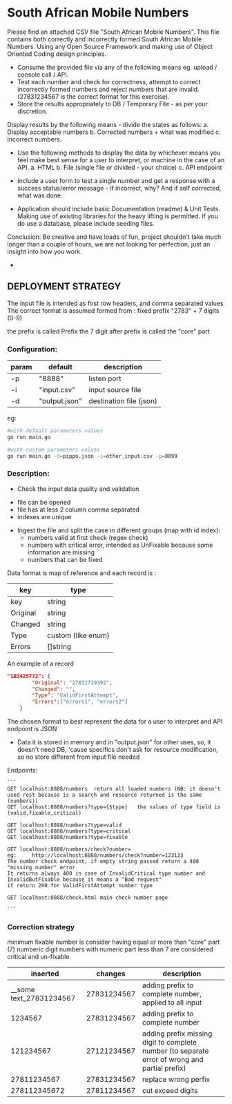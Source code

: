 # South African Mobile Numbers

Please find an attached CSV file "South African Mobile Numbers". This file contains both
correctly and incorrectly formed South African Mobile Numbers.
Using any Open Source Framework and making use of Object Oriented Coding design
principles.

* Consume the provided file via any of the following means eg. upload / console call / API.
* Test each number and check for correctness, attempt to correct incorrectly formed numbers
and reject numbers that are invalid. (27831234567 is the correct format for this exercise).
* Store the results appropriately to DB / Temporary File - as per your discretion.

Display results by the following means - divide the states as follows:
a. Display acceptable numbers
b. Corrected numbers + what was modified
c. Incorrect numbers.

* Use the following methods to display the data by whichever means you feel make best sense
for a user to interpret, or machine in the case of an API.
a. HTML
b. File (single file or divided - your choice)
c. API endpoint

* Include a user form to test a single number and get a response with a success status/error
message - if incorrect, why? And if self corrected, what was done.

* Application should include basic Documentation (readme) & Unit Tests. Making use of existing
libraries for the heavy lifting is permitted. If you do use a database, please include seeding files.

Conclusion:
Be creative and have loads of fun, project shouldn't take much longer than a couple of hours,
we are not looking for perfection, just an insight into how you work.

-

## DEPLOYMENT STRATEGY

The input file is intended as first row headers, and comma separated values
The correct format is assumed formed from : fixed prefix "2783" + 7 digits (0-9)

the prefix is called Prefix
the 7 digit after prefix is called the "core" part

### Configuration:

| param | default | description |
|---|---|---|
|-p | "8888" | listen port |
|-i | "input.csv" | input source file |
|-d | "output.json" | destination file (json) |

eg:

```sh
#with default parameters values
go run main.go

#with custom parameters values
go run main.go -d=pippo.json -i=other_input.csv -p=8899
```

### Description:

* Check the input data quality and validation
 - file can be opened
 - file has at less 2 column comma separated
 - indexes are unique

* Ingest the file and split the case in different groups (map with id index):
    * numbers valid at first check (regex check)
    * numbers with critical error, intended as UnFixable because some information are missing
    * numbers that can be fixed

Data format is map of reference and each record is :

| key | type |
|---|---|
| key | string | give index from file (it could be a unsigned big int if SQL db used) |
| Original | string | original imput number |
| Changed | string | the result of changes applied |
| Type | custom (like enum) | decription a string like field to control the 3 possible state (ValidFirstAttempt,InvalidCritical,InvalidButFixable)  |
| Errors | []string | string array with description about errors occurred |

An example of a record
```json
"103425772": {
        "Original": "27832719392",
        "Changed": "",
        "Type": "ValidFirstAttempt",
        "Errors":["errors1", "errors2"]
    }
```

The chosen format to best represent the data for a user to interpret and API endpoint is JSON

* Data it is stored in memory and in "output.json" for other uses,
so, it doesn't need DB, 'cause specifics don't ask for resource modification, so no store different from input file needed

Endpoints:

    ```
    GET localhost:8888/numbers  return all loaded numbers (NB: it doesn't used rest because is a search and resource returned is the same (numbers))
    GET localhost:8888/numbers?type={$type}   the values of type field is (valid,fixable,critical)

    GET localhost:8888/numbers?type=valid
    GET localhost:8888/numbers?type=critical
    GET localhost:8888/numbers?type=fixable

    GET localhost:8888/numbers/check?number=
    eg:     http://localhost:8888/numbers/check?number=123123
    The number check endpoint, if empty string passed return a 400 "missing number" error
    It returns always 400 in case of InvalidCritical type number and InvalidButFixable because it means a "Bad request"
    it return 200 for ValidFirstAttempt number type

    GET localhost:8888/check.html main check number page

    ```

### Correction strategy

minimum fixable number is consider having equal or more than "core" part (7) numberic digit
numbers with numeric part less than 7 are considered critical and un-fixable

| inserted | changes | description |
|---|---|---|
| __some text_27831234567 | 27831234567 | adding prefix to complete number, applied to all input |
| 1234567 | 27831234567 | adding prefix to complete number |
| 121234567 | 27121234567 | adding prefix missing digit to complete number (to separate error of wrong and partial prefix)|
| 27811234567 | 27831234567 | replace wrong perfix |
| 278112345672 | 27811234567 | cut exceed digits |
